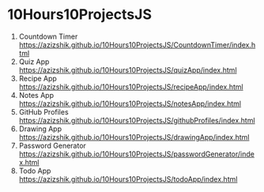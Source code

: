 # 10Hours10ProjectsJS

1. Countdown Timer https://azizshik.github.io/10Hours10ProjectsJS/CountdownTimer/index.html <br>
2. Quiz App https://azizshik.github.io/10Hours10ProjectsJS/quizApp/index.html <br>
3. Recipe App https://azizshik.github.io/10Hours10ProjectsJS/recipeApp/index.html <br>
4. Notes App https://azizshik.github.io/10Hours10ProjectsJS/notesApp/index.html <br>
5. GitHub Profiles https://azizshik.github.io/10Hours10ProjectsJS/githubProfiles/index.html <br>
6. Drawing App https://azizshik.github.io/10Hours10ProjectsJS/drawingApp/index.html <br>
7. Password Generator https://azizshik.github.io/10Hours10ProjectsJS/passwordGenerator/index.html <br>
8. Todo App https://azizshik.github.io/10Hours10ProjectsJS/todoApp/index.html <br>
